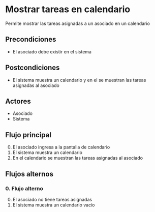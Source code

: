 # Mostrar tareas en calendario

Permite mostrar las tareas asignadas a un asociado en un calendario

## Precondiciones

* El asociado debe existir en el sistema

## Postcondiciones

* El sistema muestra un calendario y en el se muestran las tareas asignadas al asociado

## Actores

* Asociado
* Sistema

## Flujo principal

0. El asociado ingresa a la pantalla de calendario
1. El sistema muestra un calendario
2. En el calendario se muestran las tareas asignadas al asociado

## Flujos alternos

### 0.  Flujo alterno

0. El asociado no tiene tareas asignadas
1. El sistema muestra un calendario vacío

